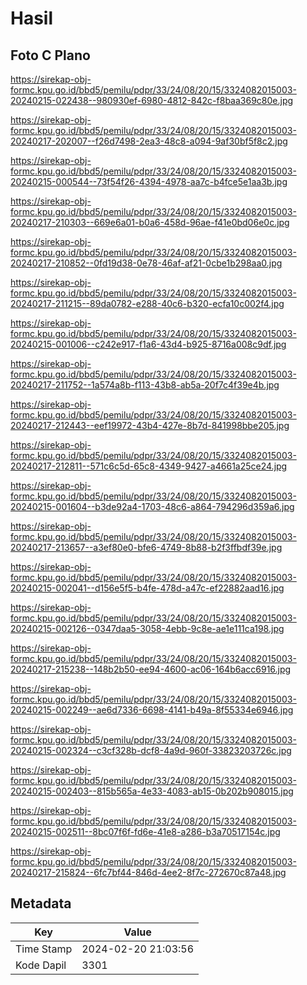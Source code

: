 # Hasil

## Foto C Plano

https://sirekap-obj-formc.kpu.go.id/bbd5/pemilu/pdpr/33/24/08/20/15/3324082015003-20240215-022438--980930ef-6980-4812-842c-f8baa369c80e.jpg

https://sirekap-obj-formc.kpu.go.id/bbd5/pemilu/pdpr/33/24/08/20/15/3324082015003-20240217-202007--f26d7498-2ea3-48c8-a094-9af30bf5f8c2.jpg

https://sirekap-obj-formc.kpu.go.id/bbd5/pemilu/pdpr/33/24/08/20/15/3324082015003-20240215-000544--73f54f26-4394-4978-aa7c-b4fce5e1aa3b.jpg

https://sirekap-obj-formc.kpu.go.id/bbd5/pemilu/pdpr/33/24/08/20/15/3324082015003-20240217-210303--669e6a01-b0a6-458d-96ae-f41e0bd06e0c.jpg

https://sirekap-obj-formc.kpu.go.id/bbd5/pemilu/pdpr/33/24/08/20/15/3324082015003-20240217-210852--0fd19d38-0e78-46af-af21-0cbe1b298aa0.jpg

https://sirekap-obj-formc.kpu.go.id/bbd5/pemilu/pdpr/33/24/08/20/15/3324082015003-20240217-211215--89da0782-e288-40c6-b320-ecfa10c002f4.jpg

https://sirekap-obj-formc.kpu.go.id/bbd5/pemilu/pdpr/33/24/08/20/15/3324082015003-20240215-001006--c242e917-f1a6-43d4-b925-8716a008c9df.jpg

https://sirekap-obj-formc.kpu.go.id/bbd5/pemilu/pdpr/33/24/08/20/15/3324082015003-20240217-211752--1a574a8b-f113-43b8-ab5a-20f7c4f39e4b.jpg

https://sirekap-obj-formc.kpu.go.id/bbd5/pemilu/pdpr/33/24/08/20/15/3324082015003-20240217-212443--eef19972-43b4-427e-8b7d-841998bbe205.jpg

https://sirekap-obj-formc.kpu.go.id/bbd5/pemilu/pdpr/33/24/08/20/15/3324082015003-20240217-212811--571c6c5d-65c8-4349-9427-a4661a25ce24.jpg

https://sirekap-obj-formc.kpu.go.id/bbd5/pemilu/pdpr/33/24/08/20/15/3324082015003-20240215-001604--b3de92a4-1703-48c6-a864-794296d359a6.jpg

https://sirekap-obj-formc.kpu.go.id/bbd5/pemilu/pdpr/33/24/08/20/15/3324082015003-20240217-213657--a3ef80e0-bfe6-4749-8b88-b2f3ffbdf39e.jpg

https://sirekap-obj-formc.kpu.go.id/bbd5/pemilu/pdpr/33/24/08/20/15/3324082015003-20240215-002041--d156e5f5-b4fe-478d-a47c-ef22882aad16.jpg

https://sirekap-obj-formc.kpu.go.id/bbd5/pemilu/pdpr/33/24/08/20/15/3324082015003-20240215-002126--0347daa5-3058-4ebb-9c8e-ae1e111ca198.jpg

https://sirekap-obj-formc.kpu.go.id/bbd5/pemilu/pdpr/33/24/08/20/15/3324082015003-20240217-215238--148b2b50-ee94-4600-ac06-164b6acc6916.jpg

https://sirekap-obj-formc.kpu.go.id/bbd5/pemilu/pdpr/33/24/08/20/15/3324082015003-20240215-002249--ae6d7336-6698-4141-b49a-8f55334e6946.jpg

https://sirekap-obj-formc.kpu.go.id/bbd5/pemilu/pdpr/33/24/08/20/15/3324082015003-20240215-002324--c3cf328b-dcf8-4a9d-960f-33823203726c.jpg

https://sirekap-obj-formc.kpu.go.id/bbd5/pemilu/pdpr/33/24/08/20/15/3324082015003-20240215-002403--815b565a-4e33-4083-ab15-0b202b908015.jpg

https://sirekap-obj-formc.kpu.go.id/bbd5/pemilu/pdpr/33/24/08/20/15/3324082015003-20240215-002511--8bc07f6f-fd6e-41e8-a286-b3a70517154c.jpg

https://sirekap-obj-formc.kpu.go.id/bbd5/pemilu/pdpr/33/24/08/20/15/3324082015003-20240217-215824--6fc7bf44-846d-4ee2-8f7c-272670c87a48.jpg


## Metadata

| Key        | Value               |
| ---------- | ------------------- |
| Time Stamp | 2024-02-20 21:03:56 |
| Kode Dapil | 3301                |



